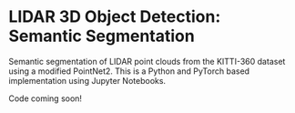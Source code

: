 # LIDAR 3D Object Detection: Semantic Segmentation
Semantic segmentation of LIDAR point clouds from the KITTI-360 dataset using a modified PointNet2. This is a Python and PyTorch based implementation using Jupyter Notebooks.

Code coming soon!
